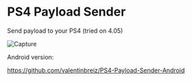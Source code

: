 # PS4 Payload Sender
Send payload to your PS4 (tried on 4.05)

![Capture](https://image.noelshack.com/fichiers/2017/52/1/1514200744-capture.png)

Android version:

https://github.com/valentinbreiz/PS4-Payload-Sender-Android
